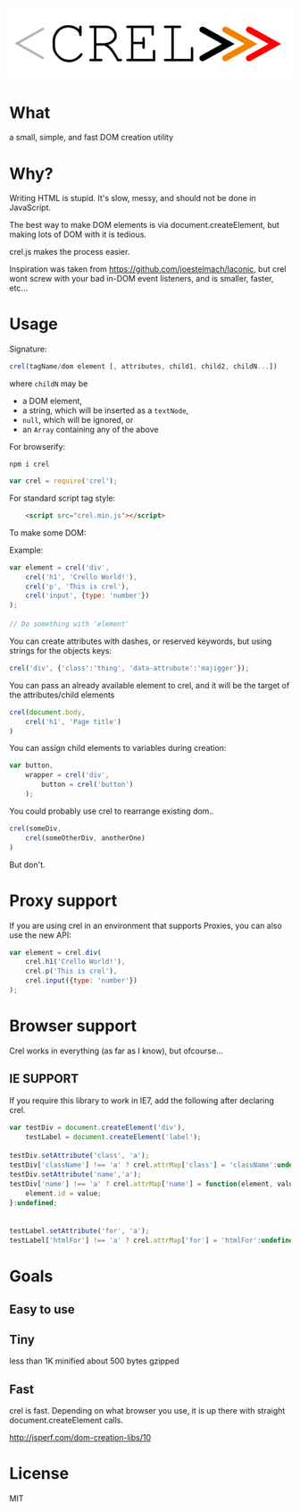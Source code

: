 ![crel](logo.png)


# What #

a small, simple, and fast DOM creation utility

# Why? #

Writing HTML is stupid. It's slow, messy, and should not be done in JavaScript.

The best way to make DOM elements is via document.createElement, but making lots of DOM with it is tedious.

crel.js makes the process easier.

Inspiration was taken from https://github.com/joestelmach/laconic, but crel wont screw with your bad in-DOM event listeners, and is smaller, faster, etc...

# Usage #

Signature:

```javascript
crel(tagName/dom element [, attributes, child1, child2, childN...])
```

where `childN` may be

 * a DOM element,
 * a string, which will be inserted as a `textNode`,
 * `null`, which will be ignored, or
 * an `Array` containing any of the above

For browserify:

```
npm i crel
```

```javascript
var crel = require('crel');
```

For standard script tag style:

```html
    <script src="crel.min.js"></script>
```

To make some DOM:

Example:

```javascript
var element = crel('div',
    crel('h1', 'Crello World!'),
    crel('p', 'This is crel'),
    crel('input', {type: 'number'})
);

// Do something with 'element'
```

You can create attributes with dashes, or reserved keywords, but using strings for the objects keys:

```javascript
crel('div', {'class':'thing', 'data-attrubute':'majigger'});
```

You can pass an already available element to crel, and it will be the target of the attributes/child elements

```javascript
crel(document.body,
    crel('h1', 'Page title')
)
```

You can assign child elements to variables during creation:

```javascript
var button,
    wrapper = crel('div',
        button = crel('button')
    );
```

You could probably use crel to rearrange existing dom..

```javascript
crel(someDiv,
    crel(someOtherDiv, anotherOne)
)
```

But don't.

# Proxy support

If you are using crel in an environment that supports Proxies, you can also use the new API:

```javascript
var element = crel.div(
    crel.h1('Crello World!'),
    crel.p('This is crel'),
    crel.input({type: 'number'})
);
```

# Browser support

Crel works in everything (as far as I know), but ofcourse...

##  IE SUPPORT

If you require this library to work in IE7, add the following after declaring crel.

```javascript
var testDiv = document.createElement('div'),
    testLabel = document.createElement('label');

testDiv.setAttribute('class', 'a');
testDiv['className'] !== 'a' ? crel.attrMap['class'] = 'className':undefined;
testDiv.setAttribute('name','a');
testDiv['name'] !== 'a' ? crel.attrMap['name'] = function(element, value){
    element.id = value;
}:undefined;


testLabel.setAttribute('for', 'a');
testLabel['htmlFor'] !== 'a' ? crel.attrMap['for'] = 'htmlFor':undefined;
```

# Goals #

## Easy to use ##

## Tiny ##
less than 1K minified
about 500 bytes gzipped
## Fast ##

crel is fast. Depending on what browser you use, it is up there with straight document.createElement calls.

http://jsperf.com/dom-creation-libs/10

# License #

MIT
